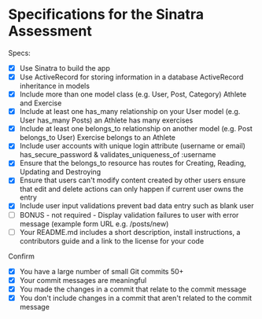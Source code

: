 # Specifications for the Sinatra Assessment

Specs:
- [x] Use Sinatra to build the app
- [x] Use ActiveRecord for storing information in a database
ActiveRecord inheritance in models
- [x] Include more than one model class (e.g. User, Post, Category)
Athlete and Exercise
- [x] Include at least one has_many relationship on your User model (e.g. User has_many Posts)
an Athlete has many exercises
- [x] Include at least one belongs_to relationship on another model (e.g. Post belongs_to User)
Exercise belongs to an Athlete
- [x] Include user accounts with unique login attribute (username or email)
has_secure_password & validates_uniqueness_of :username
- [x] Ensure that the belongs_to resource has routes for Creating, Reading, Updating and Destroying
- [x] Ensure that users can't modify content created by other users
ensure that edit and delete actions can only happen if current user owns the entry
- [x] Include user input validations
prevent bad data entry such as blank user
- [ ] BONUS - not required - Display validation failures to user with error message (example form URL e.g. /posts/new)
- [ ] Your README.md includes a short description, install instructions, a contributors guide and a link to the license for your code

Confirm
- [x] You have a large number of small Git commits
50+
- [x] Your commit messages are meaningful
- [x] You made the changes in a commit that relate to the commit message
- [x] You don't include changes in a commit that aren't related to the commit message
